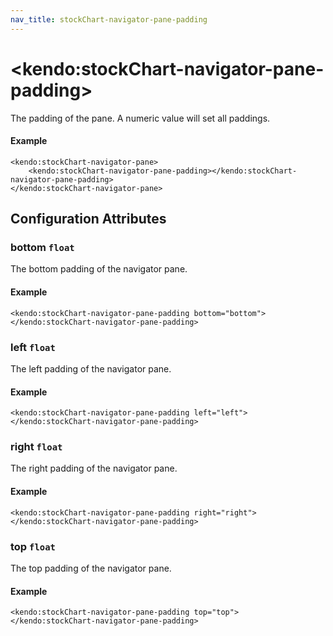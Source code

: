 ```yaml
---
nav_title: stockChart-navigator-pane-padding
---
```


# \<kendo:stockChart-navigator-pane-padding\>

The padding of the pane. A numeric value will set all paddings.

#### Example
    <kendo:stockChart-navigator-pane>
        <kendo:stockChart-navigator-pane-padding></kendo:stockChart-navigator-pane-padding>
    </kendo:stockChart-navigator-pane>

## Configuration Attributes

### bottom `float`

The bottom padding of the navigator pane.

#### Example
    <kendo:stockChart-navigator-pane-padding bottom="bottom">
    </kendo:stockChart-navigator-pane-padding>

### left `float`

The left padding of the navigator pane.

#### Example
    <kendo:stockChart-navigator-pane-padding left="left">
    </kendo:stockChart-navigator-pane-padding>

### right `float`

The right padding of the navigator pane.

#### Example
    <kendo:stockChart-navigator-pane-padding right="right">
    </kendo:stockChart-navigator-pane-padding>

### top `float`

The top padding of the navigator pane.

#### Example
    <kendo:stockChart-navigator-pane-padding top="top">
    </kendo:stockChart-navigator-pane-padding>

